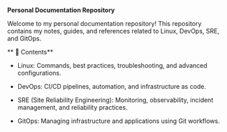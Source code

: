 **Personal Documentation Repository**

Welcome to my personal documentation repository! This repository contains my notes, guides, and references related to Linux, DevOps, SRE, and GitOps.


**
📁 Contents**

* Linux: Commands, best practices, troubleshooting, and advanced configurations.

* DevOps: CI/CD pipelines, automation, and infrastructure as code.

* SRE (Site Reliability Engineering): Monitoring, observability, incident management, and reliability practices.

* GitOps: Managing infrastructure and applications using Git workflows.
